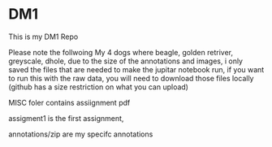 # DM1
This is my DM1 Repo


Please note the follwoing 
My 4 dogs where beagle, golden retriver, greyscale, dhole, due to the size of the annotations and images, i only saved the files that are needed to make the jupitar notebook run, if you want to run this with the raw data, you will need to download those files locally (github has a size restriction on what you can upload)

MISC foler contains assiignment pdf

assigment1 is the first assignment, 

annotations/zip are my specifc annotations
